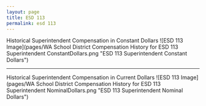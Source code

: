 ```yaml
---
layout: page
title: ESD 113
permalink: esd 113
---
```



Historical Superintendent Compensation in Constant Dollars
![ESD 113 Image](pages/WA School District Compensation History for ESD 113 Superintendent ConstantDollars.png "ESD 113 Superintendent Constant Dollars")

___

Historical Superintendent Compensation in Current Dollars
![ESD 113 Image](pages/WA School District Compensation History for ESD 113 Superintendent NominalDollars.png "ESD 113 Superintendent Nominal Dollars")
